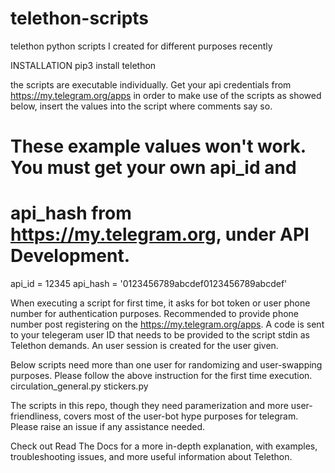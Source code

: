 # telethon-scripts
telethon python scripts I created for different purposes recently

INSTALLATION
pip3 install telethon

the scripts are executable individually. Get your api credentials from https://my.telegram.org/apps in order to make use of the scripts as showed below, insert the values into the script where comments say so.

# These example values won't work. You must get your own api_id and
# api_hash from https://my.telegram.org, under API Development.
api_id = 12345
api_hash = '0123456789abcdef0123456789abcdef'

When executing a script for first time, it asks for bot token or user phone number for authentication purposes. Recommended to provide phone number post registering on the https://my.telegram.org/apps. A code is sent to your telegeram user ID that needs to be provided to the script stdin as Telethon demands. An user session is created for the user given.

Below scripts need more than one user for randomizing and user-swapping purposes. Please follow the above instruction for the first time execution.
circulation_general.py
stickers.py

The scripts in this repo, though they need paramerization and more user-friendliness, covers most of the user-bot hype purposes for telegram. Please raise an issue if any assistance needed.

Check out Read The Docs for a more in-depth explanation, with examples, troubleshooting issues, and more useful information about Telethon.
